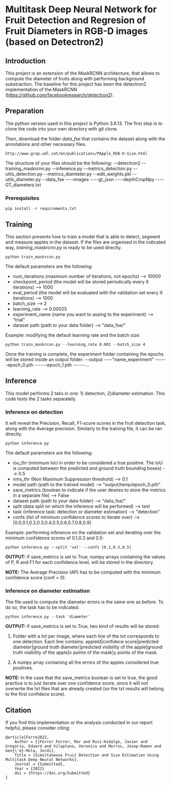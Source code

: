 # Multitask Deep Neural Network for Fruit Detection and Regresion of Fruit Diameters in RGB-D images (based on Detectron2)

## Introduction
This project is an extension of the MaskRCNN architecture, that allows to compute the diameter of fruits along with performing background substraction. The baseline for this project has been the detectron2 implementation of the MaskRCNN (https://github.com/facebookresearch/detectron2).

## Preparation 


The python version used in this project is Python 3.6.13. 
The first step is to clone the code into your own directory with git clone. 

Then, download the folder *data_fse* that contains the dataset along with the annotations and other necessary files.
```
http://www.grap.udl.cat/en/publications/PApple_RGB-D-Size.html
```
The structure of your files should be the following:
--detectron2
--training_maskrcnn.py
--inference.py
--metrics_detection.py
--utils_detection.py
--metrics_diamteter.py
--edit_weights.pkl
--utils_diameter.py
--data_fse
----images 
----gt_json
----depthCropNpy
----GT_diameters.txt




### Prerequisites
```
pip install -r requirements.txt
```

## Training

This section presents how to train a model that is able to detect, segment and measure apples in the dataset. If the files are organised in the indicated way, *training_maskrcnn.py* is ready to be used directly. 

```
python train_maskrcnn.py
```
The default parameters are the following:
- num_iterations (maximum number of iterations, not epochs) --> 10000
- checkpoint_period (the model will be stored periodically every X iterations) --> 1000
- eval_period (the model will be evaluated with the validation set every X iterations) --> 1000
- batch_size --> 2
- learning_rate --> 0.00025
- experiment_name (name you want to assing to the experiment) --> "trial"
- dataset path (path to your data folder) --> "data_fse/"

Example: modifying the default learning rate and the batch size:

```
python train_maskrcnn.py --learning_rate 0.001 --batch_size 4
```

Once the training is complete, the experiment folder containing the epochs will be stored inside an output folder:
--output
----"name_experiment"
------epoch_0.pth
------epoch_1.pth
------...

## Inference

This model performs 2 taks in one: 1) detection, 2)diameter estimation. This code tests the 2 tasks separately. 

### Inference on detection

It will reveal the Precision, Recall, F1-score scores in the fruit detection task, along with the Average precision. Similarly to the training file, it can be ran directly:

```
python inference.py
```
The default parameters are the following:
- iou_thr (minimum IoU in order to be considered a true positive. The IoU is computed between the predicted and ground truth bounding boxes) --> 0.5
- nms_thr (Non Maximum Suppression threshold) --> 0.1
- model path (path to the trained model) --> "output/temp/epoch_0.pth"
- save_metrics (boolean to indicate if the user desires to store the metrics in a separate file) --> False
- dataset path (path to your data folder) --> "data_fse/"
- split (data split on which the inference will be performed) --> test
- task (inference task: detection or diameter estimation) --> "detection"
- confs (list of minimum confidence scores to iterate over) --> [0.0,0.1,0.2,0.3,0.4,0.5,0.6,0.7,0.8,0.9]

Example: performing inference on the validation set and iterating over the minimum confidence scores of 0.1,0.3 and 0.5:
```
python inference.py --split 'val' --confs [0.1,0.3,0.5]
```
**OUTPUT:** If save_metrics is set to True, numpy arrays containing the values of P, R and F1 for each confidence level, will be stored in the directory. 

**NOTE:** The Average Precision (AP) has to be computed with the minimum confidence score (conf = 0).


### Inference on diameter estimation

The file used to compute the diameter errors is the same one as before. To do so, the task has to be indicated:

```
python inference.py --task 'diameter' 
```
**OUTPUT:** If save_metrics is set to True, two kind of results will be stored:

1) Folder with a txt per image, where each line of the txt corresponds to one detection. Each line contains: appleId|confidece score|predicted diameter|ground truth diameter|predicted visibility of the apple|ground truth visibility of the apple|x points of the mask|y points of the mask.

2) A numpy array containing all the errors of the apples considered true positives. 

**NOTE:** In the case that the save_metrics boolean is set to true, the good practice is to just iterate over one confidence score, since it will not overwrite the txt files that are already created (so the txt results will belong to the first confidece score). 


## Citation

If you find this implementation or the analysis conducted in our report helpful, please consider citing:

    @article{Farre2022,
        Author = {{Ferrer Ferrer, Mar and Ruiz-Hidalgo, Javier and Gregorio, Eduard and Vilaplana, Veronica and Morros, Josep-Ramon and Gen{\'e}-Mola, Jordi},
        Title = {Simultaneous Fruit Detection and Size Estimation Using Multitask Deep Neural Networks},
        Journal = {Submitted},
        Year = {2022}
        doi = {https://doi.org/Submitted}
    }

